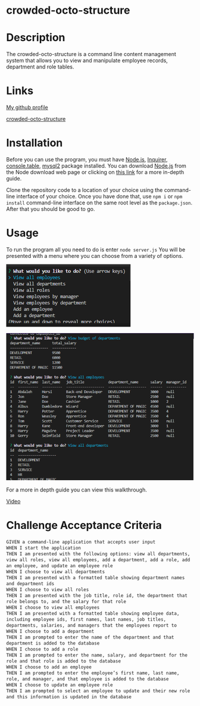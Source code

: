 # crowded-octo-structure

# Description

The crowded-octo-structure is a command line content management system that allows you to view and manipulate employee records, department and role tables.

# Links

[My github profile](https://github.com/AbdalehHersi)

[crowded-octo-structure](https://github.com/AbdalehHersi/crowded-octo-structure)

# Installation

Before you can use the program, you must have [Node.js](https://nodejs.org/en/download/), [Inquirer](https://www.npmjs.com/package/inquirer), [console.table](https://www.npmjs.com/package/console.table), [mysql2](https://www.npmjs.com/package/mysql2) package installed. You can download [Node.js](https://nodejs.org/en/download/) from the Node download web page or clicking on [this link](https://radixweb.com/blog/installing-npm-and-nodejs-on-windows-and-mac) for a more in-depth guide. 

Clone the repository code to a location of your choice using the command-line interface of your choice. Once you have done that, use `npm i` or `npm install` command-line interface on the same root level as the `package.json`. After that you should be good to go.

# Usage

To run the program all you need to do is enter `node server.js` You will be presented with a menu where you can choose from a variety of options. 

![](./Untitled2.png)

![](./Untitled.png)

For a more in depth guide you can view this walkthrough.

[Video](https://drive.google.com/file/d/1aNlCUJGvRuVX6sXgeQ2i_Y8z7gnVfnhN/view)

# Challenge Acceptance Criteria
```
GIVEN a command-line application that accepts user input
WHEN I start the application
THEN I am presented with the following options: view all departments, view all roles, view all employees, add a department, add a role, add an employee, and update an employee role
WHEN I choose to view all departments
THEN I am presented with a formatted table showing department names and department ids
WHEN I choose to view all roles
THEN I am presented with the job title, role id, the department that role belongs to, and the salary for that role
WHEN I choose to view all employees
THEN I am presented with a formatted table showing employee data, including employee ids, first names, last names, job titles, departments, salaries, and managers that the employees report to
WHEN I choose to add a department
THEN I am prompted to enter the name of the department and that department is added to the database
WHEN I choose to add a role
THEN I am prompted to enter the name, salary, and department for the role and that role is added to the database
WHEN I choose to add an employee
THEN I am prompted to enter the employee’s first name, last name, role, and manager, and that employee is added to the database
WHEN I choose to update an employee role
THEN I am prompted to select an employee to update and their new role and this information is updated in the database
```
